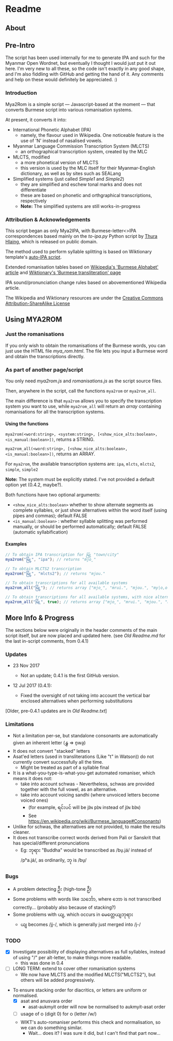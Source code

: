 # Readme

## About

## Pre-Intro

The script has been used internally for me to generate IPA and such for the Myanmar Open Wordnet, but eventually I thought I would just put it out here. I'm very new to all these, so the code isn't exactly in any good shape, and I'm also fiddling with GitHub and getting the hand of it. Any comments and help on these would definitely be appreciated. :)

### Introduction

Mya2Rom is a simple script — Javascript-based at the moment — that converts Burmese script into various romanisation systems.

At present, it converts it into:
- International Phonetic Alphabet (IPA)
	- namely, the flavour used in Wikipedia. One noticeable feature is the use of 'N' instead of nasalised vowels.
- Myanmar Language Commission Transcription System (MLCTS)
	- an orthographical transcription system, created by the MLC
- MLCTS, modified
	- a more phonetical version of MLCTS
	- this version is used by the MLC itself for their Myanmar-English dictionary, as well as by sites such as SEALang
- Simplified systems (just called _Simple1_ and _Simple2_)
	- they are simplified and eschew tonal marks and does not differentiate
	- these are based on phonetic and orthgraphical transcriptions, respectively
	- **Note:** The simplified systems are still works-in-progress
	
### Attribution & Acknowledgements
	
This script began as only Mya2IPA, with Burmese-letter<>IPA correspondences based mainly on the _to-ipa.py_ Python script by [Thura Hlaing](https://gist.github.com/trhura), which is released on public domain.

The method used to perform syllable splitting is based on Wiktionary template's [auto-IPA script](https://en.wiktionary.org/wiki/Module:my-pron).

Extended romanisation tables based on [Wikipedia's 'Burmese Alphabet' article](https://en.wikipedia.org/wiki/Burmese_alphabet) and [Wiktionary's 'Burmese transliteration' page](https://en.wiktionary.org/wiki/Wiktionary:Burmese_transliteration)

IPA sound/pronunciation change rules based on abovementioned Wikipedia <Burmese Alphabet> article.

The Wikipedia and Wiktionary resources are under the [Creative Commons Attribution-ShareAlike License](https://en.wikipedia.org/wiki/Wikipedia:Text_of_Creative_Commons_Attribution-ShareAlike_3.0_Unported_License)

## Using MYA2ROM

### Just the romanisations

If you only wish to obtain the romanisations of the Burmese words, you can just use the HTML file _mya_rom.html_.
The file lets you input a Burmese word and obtain the transcriptions directly.


### As part of another page/script

You only need _mya2rom.js_ and _romanisations.js_ as the script source files.

Then, anywhere in the script, call the functions ``mya2rom`` or ``mya2rom_all``.

The main difference is that ``mya2rom`` allows you to specify the transcription system you want to use, while ``mya2rom_all`` will return an _array_ containing romanisations for all the transcription systems.

#### Using the functions
``mya2rom(<word:string>, <system:string>, [<show_nice_alts:boolean>, <is_manual:boolean>])``, returns a STRING.

``mya2rom_all(<word:string>, [<show_nice_alts:boolean>, <is_manual:boolean>])``, returns an ARRAY.

For ``mya2rom``, the available transcription systems are: ``ipa``, ``mlcts``, ``mlcts2``, ``simple``, ``simple2``

**Note:** The system must be explicitly stated. I've not provided a default option yet (0.4.2, maybe?).

Both functions have two optional arguments:
- ``<show_nice_alts:boolean>``  whether to show alternate segments as complete syllables, or just show alternatives within the word itself (using pipes and commas); default FALSE
- ``<is_manual:boolean>`` : whether syllable splitting was performed manually, or should be performed automatically; default FALSE (automatic syllabification)

#### Examples
```javascript
// To obtain IPA transcription for မြို့ "town/city"
mya2rom("မြို့", "ipa"); // returns "mjo̰"

// To obtain MLCTS2 transcription
mya2rom("မြို့", "mlcts2"); // returns "mjou."

// To obtain transcriptions for all available systems
mya2rom_all("မြို့"); // returns array ["mjo̰", "mrui.", "mjou.", "my|o,ou|", "myui"]

// To obtain transcriptions for all available systems, with nice alternatives
mya2rom_all("မြို့", true); // returns array ["mjo̰", "mrui.", "mjou.", "myo|myou", "myui"]
```

## More Info & Progress

The sections below were originally in the header comments of the main script itself, but are now placed and updated here. (see _Old Readme.md_ for the last in-script comments, from 0.4.1)

### Updates

- 23 Nov 2017
	- Not an update; 0.4.1 is the first GitHub version.

- 12 Jul 2017 (0.4.1):
	- Fixed the oversight of not taking into account the vertical bar enclosed alternatives when performing substitutions  
  
[Older, pre-0.4.1 updates are in _Old Readme.txt_]

### Limitations
- Not a limitation per-se, but standalone consonants are automatically given an inherent letter (နွှ => n̥wa̰)
- It does not convert "stacked" letters
- Asat'ed letters (used in transliterations (Like "t" in Watson)) do not currently convert successfully all the time.
	- Might be treated as part of a syllable final 
- It is a what-you-type-is-what-you-get automated romaniser, which means it does not:
    - take into account schwas
			- Nevertheless, schwas are provided together with the full vowel, as an alternative.
    - take into account voicing sandhi (where unvoiced letters become voiced ones)
	  	- (for example, ရင်းပင် will be jɪ́ɴ pɪ̀ɴ instead of jɪ́ɴ bɪ̀ɴ)
	  - See https://en.wikipedia.org/wiki/Burmese_language#Consonants)
- Unlike for schwas, the alternatives are not provided, to make the results cleaner.
- It does not transcribe correct words derived from Pali or Sanskrit that has special/different pronunciations
	- Eg: ဘုရား "Buddha" would be transcribed as /bṵ.já/ instead of /pʰa.já/, as ordinarily, ဘု is /bṵ/

### Bugs
- A problem detecting ဦး (high-tone ဦ)
- Some problems with words like သင်္ဘော, where ဘော is not transcribed correctly... (probably also because of stacking?)
- Some problems with ယျ, which occurs in မေတ္တေယျဘုရား
	- ယျ becomes /jj-/, which is generally just merged into /j-/
			
### TODO
- [x] Investigate possibility of displaying alternatives as full syllables, instead of using "/" per alt-letter, to make things more readable.
	- this was done in 0.4
- [ ] LONG TERM: extend to cover other romanisation systems
	- We now have MLCTS and the modified MLCTS("MLCTS2"), but others will be added progressively.
	
- To ensure stacking order for diacritics, or letters are uniform or normalised. 
	- [x] asat and anusvara order
		- asat-aukmyit order will now be normalised to aukmyit-asat order
	- [ ] usage of ၀ (digit 0) for ဝ (letter /w/)
	- WIKT's auto-romaniser performs this check and normalisation, so we can do something similar.
		- Wait... does it? I was sure it did, but I can't find that part now...
